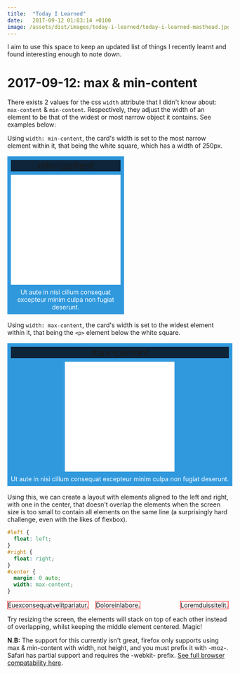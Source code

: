 ```yaml
---
title:  "Today I Learned"
date:   2017-09-12 01:03:14 +0100
image: /assets/dist/images/today-i-learned/today-i-learned-masthead.jpg
---
```


I aim to use this space to keep an updated list of things I recently learnt and found interesting enough to note down.

<style>
  figure.example {
    max-width: 100%;
    background: #3099DD;
    padding: 8px;
    margin: 16px 0;
  }
  figure.example figcaption {
    font-size: 22px;
    text-align: center;
    background: #0e2439;
  }
  figure.example .fill {
    margin: 8px auto;
    width: 250px;
    height: 250px;
    background: #fff;
  }
  figure.example p {
    margin: 0;
    text-align: center;
    color: #fff;
  }

  figure.example.min-content {
    width: min-content;
  }
  figure.example.max-content {
    width: max-content;
  }

  .footer-example > div {
    border: 1px solid red;
  }
  .footer-example .left {
    float: left;
  }
  .footer-example .right {
    float: right;
  }
  .footer-example .center {
    margin: 0 auto;
    width: max-content;
  }
</style>

# 2017-09-12: max &amp; min-content

There exists 2 values for the css `width` attribute that I didn't know about: `max-content` &amp; `min-content`. Respectively, they adjust the width of an element to be that of the widest or most narrow object it contains. See examples below:


Using `width: min-content`, the card's width is set to the most narrow element within it, that being the white square, which has a width of 250px.

<figure class="example min-content">
  <figcaption>min-content</figcaption>
  <div class="fill"></div>
  <p>Ut aute in nisi cillum consequat excepteur minim culpa non fugiat deserunt.</p>
</figure>

Using `width: max-content`, the card's width is set to the widest element within it, that being the `<p>` element below the white square.

<figure class="example max-content">
  <figcaption>max-content</figcaption>
  <div class="fill"></div>
  <p>Ut aute in nisi cillum consequat excepteur minim culpa non fugiat deserunt.</p>
</figure>


Using this, we can create a layout with elements aligned to the left and right, with one in the center, that doesn't overlap the elements when the screen size is too small to contain all elements on the same line (a surprisingly hard challenge, even with the likes of flexbox). 

```css
#left {
  float: left;
}
#right {
  float: right;
}
#center {
  margin: 0 auto;
  width: max-content;
}
```

<div class="footer-example">
  <div class="left">
    Euexconsequatvelitpariatur.
  </div>
  <div class="right">
    Loremduissitelit.
  </div>
  <div class="center">
    Doloreinlabore.
  </div>
</div>

Try resizing the screen, the elements will stack on top of each other instead of overlapping, whilst keeping the middle element centered. Magic!

**N.B:** The support for this currently isn't great, firefox only supports using max &amp; min-content with width, not height, and you must prefix it with -moz-. Safari has partial support and requires the -webkit- prefix. [See full browser compatability here](http://caniuse.com/#feat=intrinsic-width).